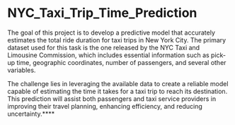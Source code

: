 # NYC_Taxi_Trip_Time_Prediction

The goal of this project is to develop a predictive model that accurately estimates the total ride duration for taxi trips in New York City. The primary dataset used for this task is the one released by the NYC Taxi and Limousine Commission, which includes essential information such as pick-up time, geographic coordinates, number of passengers, and several other variables.

The challenge lies in leveraging the available data to create a reliable model capable of estimating the time it takes for a taxi trip to reach its destination. This prediction will assist both passengers and taxi service providers in improving their travel planning, enhancing efficiency, and reducing uncertainty.****
